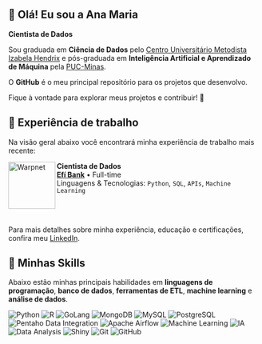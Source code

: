 ## 👋 Olá! Eu sou a Ana Maria

**Cientista de Dados**

Sou graduada em **Ciência de Dados** pelo [Centro Universitário Metodista Izabela Hendrix](http://izabelahendrix.edu.br) 
e pós-graduada em **Inteligência Artificial e Aprendizado de Máquina** pela [PUC-Minas](https://www.pucminas.br/destaques/Paginas/default.aspx).

O **GitHub** é o meu principal repositório para os projetos que desenvolvo.

Fique à vontade para explorar meus projetos e contribuir! 🚀

## 💼 Experiência de trabalho

Na visão geral abaixo você encontrará minha experiência de trabalho mais recente:

[<img align="left" height="94px" width="94px" alt="Warpnet" src="https://github.com/user-attachments/assets/f34deace-8544-4156-a2a1-92a6946196f4">](https://sejaefi.com.br/)

**Cientista de Dados** \
[**Efí Bank**]([https://sejaefi.com.br/]) • Full-time \
Linguagens & Tecnologias:  `Python`, `SQL`, `APIs`, `Machine Learning`
<!-- Projetos em destaque: [LM Fomento](https://spro.com.br/controle-de-proteina-animal/), [Garner](https://spro.com.br/garner/), [eProdutor](https://eprodutor.com.br/) -->
<br/>
<br/>

Para mais detalhes sobre minha experiência, educação e certificações, confira meu [LinkedIn](https://www.linkedin.com/in/ana-pego/).

## 🌟 Minhas Skills
Abaixo estão minhas principais habilidades em **linguagens de programação**, **banco de dados**, **ferramentas de ETL**, **machine learning** e **análise de dados**.

![Python](https://img.shields.io/badge/-Python-3776AB?style=flat&logo=Python&logoColor=white)
![R](https://img.shields.io/badge/-R-276DC3?style=flat&logo=R&logoColor=white)
![GoLang](https://img.shields.io/badge/-GoLang-00ADD8?style=flat&logo=Go&logoColor=white)
![MongoDB](https://img.shields.io/badge/-MongoDB-47A248?style=flat&logo=MongoDB&logoColor=white)
![MySQL](https://img.shields.io/badge/-MySQL-333333?style=flat&logo=mysql)
![PostgreSQL](https://img.shields.io/badge/-PostgreSQL-336791?style=flat&logo=PostgreSQL&logoColor=white)
![Pentaho Data Integration](https://img.shields.io/badge/-Pentaho%20Data%20Integration-005DAA?style=flat&logo=Pentaho&logoColor=white)
![Apache Airflow](https://img.shields.io/badge/-Apache%20Airflow-017CEE?style=flat&logo=Apache-Airflow&logoColor=white)
![Machine Learning](https://img.shields.io/badge/-Machine%20Learning-FF6F61?style=flat&logo=TensorFlow&logoColor=white)
![IA](https://img.shields.io/badge/-IA-009688?style=flat&logo=Artificial-Intelligence&logoColor=white)
![Data Analysis](https://img.shields.io/badge/-Data%20Analysis-007BFF?style=flat&logo=Tableau&logoColor=white)
![Shiny](https://img.shields.io/badge/-Shiny-276DC3?style=flat&logo=R&logoColor=white)
![Git](https://img.shields.io/badge/-Git-333333?style=flat&logo=git)
![GitHub](https://img.shields.io/badge/-GitHub-333333?style=flat&logo=github)
